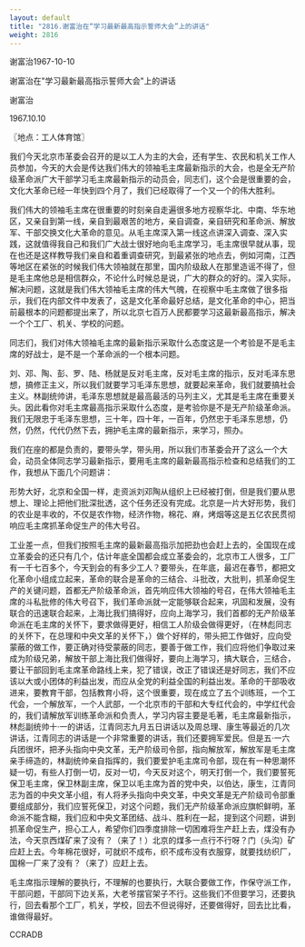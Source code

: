 ```yaml
---
layout: default
title: "2816.谢富治在“学习最新最高指示誓师大会”上的讲话"
weight: 2816
---
```


谢富治1967-10-10

谢富治在"学习最新最高指示誓师大会"上的讲话

谢富治

1967.10.10

〖地点：工人体育馆〗

我们今天北京市革委会召开的是以工人为主的大会，还有学生、农民和机关工作人员参加，今天的大会是传达我们伟大的领袖毛主席最新指示的大会，也是全无产阶级革命派广大干部学习毛主席最新指示的动员会，同志们，这个会是很重要的会，文化大革命已经一年快到四个月了，我们已经取得了一个又一个的伟大胜利。

我们伟大的领袖毛主席在很重要的时刻亲自走遍很多地方视察华北、中南、华东地区，又亲自到第一线，亲自到最艰苦的地方，亲自调查，亲自研究和革命派、解放军、干部交换文化大革命的意见。从毛主席深入第一线这点讲深入调查、深入实践，这就值得我自己和我们广大战士很好地向毛主席学习，毛主席很早就从事，现在也还是这样教导我们亲自和着重调查研究，到最紧张的地点去，例如河南，江西等地区在紧张的时候我们伟大领袖就在那里，国内阶级敌人在那里造谣不得了，但是毛主席他总是相信群众，不论什么时候总是说，广大的群众的好的。深入实际，解决问题，这就是我们伟大领袖毛主席的伟大气魄，在视察中毛主席做了很多指示，我们在内部文件中发表了，这是文化革命最好总结，是文化革命的中心，把当前最根本的问题都提出来了，所以北京七百万人民都要学习这最新最高指示，解决一个个工厂、机关、学校的问题。

同志们，我们对伟大领袖毛主席的最新指示采取什么态度这是一个考验是不是毛主席的好战士，是不是一个革命派的一个根本问题。

刘、邓、陶、彭、罗、陆、杨就是反对毛主席，反对毛主席的指示，反对毛泽东思想，搞修正主义，所以我们就要学习毛泽东思想，就要起来革命，我们就要搞社会主义。林副统帅讲，毛泽东思想就是最高最活的马列主义，尤其是毛主席在重要关头。因此看你对毛主席最高指示采取什么态度，是考验你是不是无产阶级革命派。我们无限忠于毛泽东思想，三十年，四十年，一百年，仍然忠于毛泽东思想，仍然，仍然，代代仍然下去，拥护毛主席的最新指示，来学习，照办。

我们在座的都是负责的，要带头学，带头用，所以我们市革委会开了这么一个大会，动员全体同志学习最新指示，要用毛主席的最新最高指示检查和总结我们的工作，我想从下面几个问题讲：

形势大好，北京和全国一样，走资派刘邓陶从组织上已经被打倒，但是我们要从思想上、理论上把他们批深批透，这个任务还没有完成。北京是一片大好形势，我们的农业是丰收的，不仅是农作物，经济作物，棉花、麻，烤烟等这是五亿农民贯彻响应毛主席抓革命促生产的伟大号召。

工业差一点，但我们按照毛主席的最新最高指示加把劲也会赶上去的，全国现在成立革委会的还只有几个，估计年底全国都会成立革委会的，北京市工人很多，工厂有一千七百多个，今天到会的有多少工人？要带头，在年底，最迟在春节，都把文化革命小组成立起来，革命的联合是革命的三结合、斗批改，大批判，抓革命促生产的关键问题，首都无产阶级革命派，首先响应伟大领袖的号召，在伟大领袖毛主席的斗私批修的伟大号召下，我们革命派就一定能够联合起来，巩固和发展，没有联合的迅速联合起来，上海比我们搞得好，应向上海学习，我们首都的无产阶级革命派在毛主席的关怀下，要求做得更好，相信工人阶级会做得更好，（在林彪同志的关怀下，在总理和中央文革的关怀下，）做个好样的，带头把工作做好，应向受蒙蔽的做工作，要正确对待受蒙蔽的同志，要善于做工作，我们应将他们争取过来成为阶级兄弟，解放干部上海比我们做得好，要向上海学习，搞大联合，三结合，要让干部回到毛主席革命路线上来，犯了错误，改正了错误还是好同志，我们不应该以大或小团体的利益出发，而应从全党的利益全国的利益出发。革命的干部吸收进来，要教育干部，包括教育小将，这个很重要，现在成立了五个训练班，一个工代会，一个解放军，一个人武部，一个北京市的干部和大专红代会的，中学红代会的，我们请解放军训练革命派和负责人，学习内容主要是毛著，毛主席最新指示，林彪副统帅十·一的讲话，江青同志九月五日讲话以及周总理、康生等最近的几次讲话，江青同志的讲话是一个非常重要的讲话，我们还要拥军爱民。但是五·一六兵团很坏，把矛头指向中央文革，无产阶级司令部，指向解放军，解放军是毛主席亲手缔造的，林副统帅亲自指挥的，我们要爱护毛主席司令部，现在有一种思潮怀疑一切，有些人打倒一切，反对一切，今天反对这个，明天打倒一个，我们要誓死保卫毛主席，保卫林副主席，保卫以毛主席为首的党中央，以伯达，康生，江青同志为首的中央文革小组，有人将矛头指向中央文革，中央文革是无产阶级司令部重要组成部分，我们应誓死保卫，对这个问题，我们无产阶级革命派应旗帜鲜明，革命派不能含糊，我们应和中央文革团结、战斗、胜利在一起，提到这个问题，讲到抓革命促生产，担心工人，希望你们四季度排除一切困难将生产赶上去，煤没有办法，今天京西煤矿来了没有？（来了！）北京的煤多一点行不行呀？门（头沟）矿应赶上去。今年棉花很好，可就织不成布，织不成布没有衣服穿，就要找纺织厂，国棉一厂来了没有？（来了）应赶上去。

毛主席指示理解的要执行，不理解的也要执行，大联合要做工作，作保守派工作，干部问题，干部同下边关系，大老爷摆官架子不行。这些我们不但要学习，还要执行，回去看那个工厂，机关，学校，回去不但说得好，还要做得好，回去比比看，谁做得最好。

CCRADB

